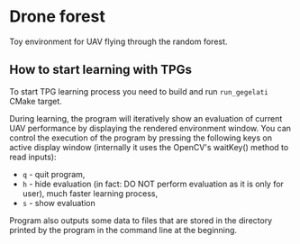 # Drone forest

Toy environment for UAV flying through the random forest.

## How to start learning with TPGs

To start TPG learning process you need to build and run `run_gegelati` CMake target.

During learning, the program will iteratively show an evaluation of current UAV performance by displaying the rendered environment window.
You can control the execution of the program by pressing the following keys on active display window (internally it uses the OpenCV's waitKey() method to read inputs):

- `q` - quit program,
- `h` - hide evaluation (in fact: DO NOT perform evaluation as it is only for user), much faster learning process,
- `s` - show evaluation

Program also outputs some data to files that are stored in the directory printed by the program in the command line at the beginning.
